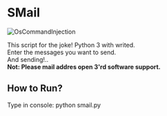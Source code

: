 # SMail

![OsCommandInjection](https://user-images.githubusercontent.com/81925511/168462041-773e18bd-a8e6-45c5-ac20-52b1f52c4a8b.png)

This script for the joke! Python 3 with writed. <br>
Enter the messages you want to send. <br>
And sending!.. <br>
<b>Not: Please mail addres open 3'rd software support.</b>
<br>
<h2>How to Run?</h2>
Type in console: python smail.py
